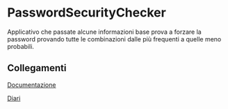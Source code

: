 # PasswordSecurityChecker
Applicativo che passate alcune informazioni base prova a forzare la password provando tutte le combinazioni dalle più frequenti a quelle meno probabili.
## Collegamenti
[Documentazione](Documenti/Documentazione_PSC.md)

[Diari](Diari/)